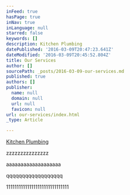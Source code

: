 ```yaml
---
inFeed: true
hasPage: true
inNav: true
inLanguage: null
starred: false
keywords: []
description: Kitchen Plumbing
datePublished: '2016-03-09T20:47:23.641Z'
dateModified: '2016-03-09T20:45:52.804Z'
title: Our Services
author: []
sourcePath: _posts/2016-03-09-our-services.md
published: true
authors: []
publisher:
  name: null
  domain: null
  url: null
  favicon: null
url: our-services/index.html
_type: Article

---
```

[Kitchen Plumbing][0]

zzzzzzzzzzzzzzz

aaaaaaaaaaaaaaaaaaa

qqqqqqqqqqqqqqqqqq

111111111111111111111111111111

[0]: null